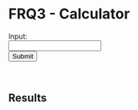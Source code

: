 # FRQ3 - Calculator


<form id="form">
  <label for="input">Input:</label><br>
  <input type="text" id="input" name="input"><br>
  <button type="submit" id="submit-button">Submit</button>
</form> 

<br/>

## Results
<!--- Table of results -->
<h2 id="result"></h2>

<!--- Access API -->
<script>
  document.getElementById('form').addEventListener('submit', (event) => {
    event.preventDefault();
    let input = document.getElementById('input').value;

    // POST
    const url = 'https://blognorte.tk/api/calculator/create?exp='+input;

    fetch(url, {method: 'POST', mode: 'no-cors'})                    
    .then((response) => {
    // check for response errors
      if (response.status == 201) {
        console.log("test");
        return response.json().then((data) => {
        document.getElementById("result").value = data.result;
        console.log(data.result);
        })
      }
    });
  });
</script>